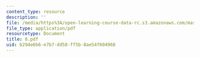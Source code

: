 ```yaml
---
content_type: resource
description: ''
file: /media/https%3A/open-learning-course-data-rc.s3.amazonaws.com/mas-666-developmental-entrepreneurship-fall-2003/b294e6b6e7b7dd58ff5b8ae54f604968_8.pdf
file_type: application/pdf
resourcetype: Document
title: 8.pdf
uid: b294e6b6-e7b7-dd58-ff5b-8ae54f604968
---
```

